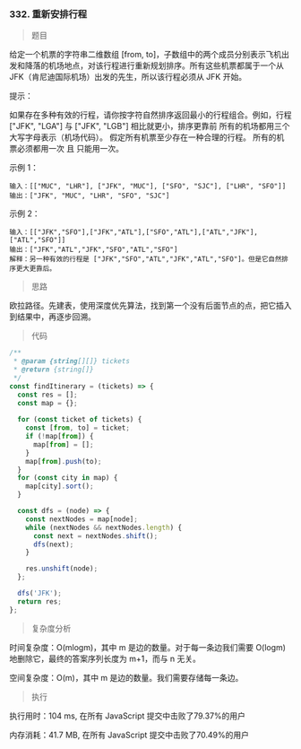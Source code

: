 ### 332. 重新安排行程

> 题目

给定一个机票的字符串二维数组 [from, to]，子数组中的两个成员分别表示飞机出发和降落的机场地点，对该行程进行重新规划排序。所有这些机票都属于一个从 JFK（肯尼迪国际机场）出发的先生，所以该行程必须从 JFK 开始。

提示：

如果存在多种有效的行程，请你按字符自然排序返回最小的行程组合。例如，行程 ["JFK", "LGA"] 与 ["JFK", "LGB"] 相比就更小，排序更靠前
所有的机场都用三个大写字母表示（机场代码）。
假定所有机票至少存在一种合理的行程。
所有的机票必须都用一次 且 只能用一次。

示例 1：
```
输入：[["MUC", "LHR"], ["JFK", "MUC"], ["SFO", "SJC"], ["LHR", "SFO"]]
输出：["JFK", "MUC", "LHR", "SFO", "SJC"]
```

示例 2：
```
输入：[["JFK","SFO"],["JFK","ATL"],["SFO","ATL"],["ATL","JFK"],["ATL","SFO"]]
输出：["JFK","ATL","JFK","SFO","ATL","SFO"]
解释：另一种有效的行程是 ["JFK","SFO","ATL","JFK","ATL","SFO"]。但是它自然排序更大更靠后。
```

> 思路

欧拉路径。先建表，使用深度优先算法，找到第一个没有后面节点的点，把它插入到结果中，再逐步回溯。

> 代码

```js
/**
 * @param {string[][]} tickets
 * @return {string[]}
 */
const findItinerary = (tickets) => {
  const res = [];
  const map = {};
  
  for (const ticket of tickets) {
    const [from, to] = ticket;
    if (!map[from]) {
      map[from] = [];
    }
    map[from].push(to);
  }
  for (const city in map) {
    map[city].sort();
  }

  const dfs = (node) => {
    const nextNodes = map[node]; 
    while (nextNodes && nextNodes.length) { 
      const next = nextNodes.shift(); 
      dfs(next);                      
    }                 

    res.unshift(node); 
  };

  dfs('JFK'); 
  return res;
};

```

> 复杂度分析

时间复杂度：O(mlogm)，其中 m 是边的数量。对于每一条边我们需要 O(logm) 地删除它，最终的答案序列长度为 m+1，而与 n 无关。

空间复杂度：O(m)，其中 m 是边的数量。我们需要存储每一条边。

> 执行

执行用时：104 ms, 在所有 JavaScript 提交中击败了79.37%的用户

内存消耗：41.7 MB, 在所有 JavaScript 提交中击败了70.49%的用户